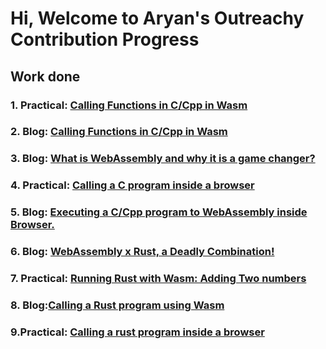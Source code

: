 # Hi, Welcome to Aryan's Outreachy Contribution Progress

## Work done
### 1. Practical: [Calling Functions in C/Cpp in Wasm](https://github.com/aryankaushik-git/outreachy/tree/main/aryankaushik/FunctionsInC_Wasm)
### 2. Blog: [Calling Functions in C/Cpp in Wasm](https://www.wasm.builders/aryank21/execting-your-first-c-program-using-webassembly-1co)
### 3. Blog: [What is WebAssembly and why it is a game changer?](https://www.wasm.builders/aryank21/what-is-webassembly-and-why-it-is-a-game-changer-4jb7)
### 4. Practical: [Calling a C program inside a browser](https://github.com/aryankaushik-git/outreachy/tree/main/aryankaushik/Guildes_InsideBrowser/C%20Programs)
### 5. Blog: [Executing a C/Cpp program to WebAssembly inside Browser.](https://www.wasm.builders/aryank21/executing-a-new-ccpp-program-to-webassembly-inside-browser-1oj3)
### 6. Blog: [WebAssembly x Rust, a Deadly Combination!](https://www.wasm.builders/aryank21/webassembly-x-rust-a-deadly-combination-1638)
### 7. Practical: [Running Rust with Wasm: Adding Two numbers](https://github.com/aryankaushik-git/outreachy/tree/main/aryankaushik/Rust%20and%20Wasm)
### 8. Blog:[Calling a Rust program using Wasm](https://www.wasm.builders/aryank21/calling-a-rust-program-using-wasm-2deo)
### 9.Practical: [Calling a rust program inside a browser](https://github.com/aryankaushik-git/outreachy/tree/main/aryankaushik/Guildes_InsideBrowser/Rust)
